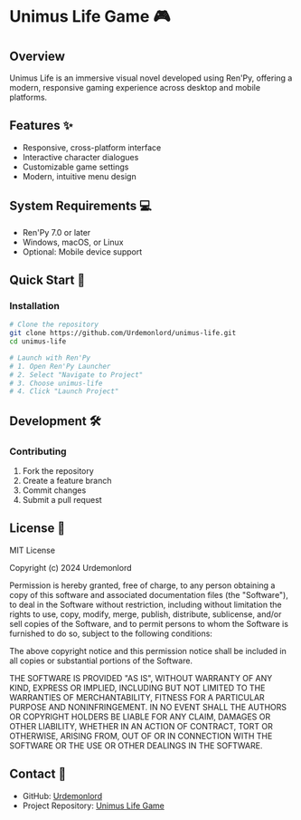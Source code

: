 # Unimus Life Game 🎮

## Overview

Unimus Life is an immersive visual novel developed using Ren'Py, offering a modern, responsive gaming experience across desktop and mobile platforms.

## Features ✨

- Responsive, cross-platform interface
- Interactive character dialogues
- Customizable game settings
- Modern, intuitive menu design

## System Requirements 💻

- Ren'Py 7.0 or later
- Windows, macOS, or Linux
- Optional: Mobile device support

## Quick Start 🚀

### Installation

```bash
# Clone the repository
git clone https://github.com/Urdemonlord/unimus-life.git
cd unimus-life

# Launch with Ren'Py
# 1. Open Ren'Py Launcher
# 2. Select "Navigate to Project"
# 3. Choose unimus-life
# 4. Click "Launch Project"
```

## Development 🛠️

### Contributing

1. Fork the repository
2. Create a feature branch
3. Commit changes
4. Submit a pull request

## License 📄

MIT License

Copyright (c) 2024 Urdemonlord

Permission is hereby granted, free of charge, to any person obtaining a copy
of this software and associated documentation files (the "Software"), to deal
in the Software without restriction, including without limitation the rights
to use, copy, modify, merge, publish, distribute, sublicense, and/or sell
copies of the Software, and to permit persons to whom the Software is
furnished to do so, subject to the following conditions:

The above copyright notice and this permission notice shall be included in all
copies or substantial portions of the Software.

THE SOFTWARE IS PROVIDED "AS IS", WITHOUT WARRANTY OF ANY KIND, EXPRESS OR
IMPLIED, INCLUDING BUT NOT LIMITED TO THE WARRANTIES OF MERCHANTABILITY,
FITNESS FOR A PARTICULAR PURPOSE AND NONINFRINGEMENT. IN NO EVENT SHALL THE
AUTHORS OR COPYRIGHT HOLDERS BE LIABLE FOR ANY CLAIM, DAMAGES OR OTHER
LIABILITY, WHETHER IN AN ACTION OF CONTRACT, TORT OR OTHERWISE, ARISING FROM,
OUT OF OR IN CONNECTION WITH THE SOFTWARE OR THE USE OR OTHER DEALINGS IN THE
SOFTWARE.

## Contact 📧

- GitHub: [Urdemonlord](https://github.com/Urdemonlord)
- Project Repository: [Unimus Life Game](https://github.com/Urdemonlord/unimus-life)
